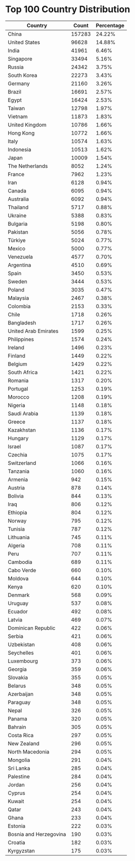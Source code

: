 # Top 100 Country Distribution
| Country | Count | Percentage |
|----|----|----|
| China | 157283 | 24.22% |
| United States | 96628 | 14.88% |
| India | 41961 | 6.46% |
| Singapore | 33494 | 5.16% |
| Russia | 24342 | 3.75% |
| South Korea | 22273 | 3.43% |
| Germany | 21160 | 3.26% |
| Brazil | 16691 | 2.57% |
| Egypt | 16424 | 2.53% |
| Taiwan | 12798 | 1.97% |
| Vietnam | 11873 | 1.83% |
| United Kingdom | 10786 | 1.66% |
| Hong Kong | 10772 | 1.66% |
| Italy | 10574 | 1.63% |
| Indonesia | 10513 | 1.62% |
| Japan | 10009 | 1.54% |
| The Netherlands | 8052 | 1.24% |
| France | 7962 | 1.23% |
| Iran | 6128 | 0.94% |
| Canada | 6095 | 0.94% |
| Australia | 6092 | 0.94% |
| Thailand | 5717 | 0.88% |
| Ukraine | 5388 | 0.83% |
| Bulgaria | 5198 | 0.80% |
| Pakistan | 5056 | 0.78% |
| Türkiye | 5024 | 0.77% |
| Mexico | 5000 | 0.77% |
| Venezuela | 4577 | 0.70% |
| Argentina | 4510 | 0.69% |
| Spain | 3450 | 0.53% |
| Sweden | 3444 | 0.53% |
| Poland | 3035 | 0.47% |
| Malaysia | 2467 | 0.38% |
| Colombia | 2153 | 0.33% |
| Chile | 1718 | 0.26% |
| Bangladesh | 1717 | 0.26% |
| United Arab Emirates | 1599 | 0.25% |
| Philippines | 1574 | 0.24% |
| Ireland | 1496 | 0.23% |
| Finland | 1449 | 0.22% |
| Belgium | 1429 | 0.22% |
| South Africa | 1421 | 0.22% |
| Romania | 1317 | 0.20% |
| Portugal | 1253 | 0.19% |
| Morocco | 1208 | 0.19% |
| Nigeria | 1148 | 0.18% |
| Saudi Arabia | 1139 | 0.18% |
| Greece | 1137 | 0.18% |
| Kazakhstan | 1136 | 0.17% |
| Hungary | 1129 | 0.17% |
| Israel | 1087 | 0.17% |
| Czechia | 1075 | 0.17% |
| Switzerland | 1066 | 0.16% |
| Tanzania | 1060 | 0.16% |
| Armenia | 942 | 0.15% |
| Austria | 878 | 0.14% |
| Bolivia | 844 | 0.13% |
| Iraq | 806 | 0.12% |
| Ethiopia | 804 | 0.12% |
| Norway | 795 | 0.12% |
| Tunisia | 787 | 0.12% |
| Lithuania | 745 | 0.11% |
| Algeria | 708 | 0.11% |
| Peru | 707 | 0.11% |
| Cambodia | 689 | 0.11% |
| Cabo Verde | 660 | 0.10% |
| Moldova | 644 | 0.10% |
| Kenya | 620 | 0.10% |
| Denmark | 568 | 0.09% |
| Uruguay | 537 | 0.08% |
| Ecuador | 492 | 0.08% |
| Latvia | 469 | 0.07% |
| Dominican Republic | 422 | 0.06% |
| Serbia | 421 | 0.06% |
| Uzbekistan | 408 | 0.06% |
| Seychelles | 401 | 0.06% |
| Luxembourg | 373 | 0.06% |
| Georgia | 359 | 0.06% |
| Slovakia | 355 | 0.05% |
| Belarus | 348 | 0.05% |
| Azerbaijan | 348 | 0.05% |
| Paraguay | 348 | 0.05% |
| Nepal | 326 | 0.05% |
| Panama | 320 | 0.05% |
| Bahrain | 305 | 0.05% |
| Costa Rica | 297 | 0.05% |
| New Zealand | 296 | 0.05% |
| North Macedonia | 294 | 0.05% |
| Mongolia | 291 | 0.04% |
| Sri Lanka | 285 | 0.04% |
| Palestine | 284 | 0.04% |
| Jordan | 256 | 0.04% |
| Cyprus | 254 | 0.04% |
| Kuwait | 254 | 0.04% |
| Qatar | 243 | 0.04% |
| Ghana | 233 | 0.04% |
| Estonia | 222 | 0.03% |
| Bosnia and Herzegovina | 190 | 0.03% |
| Croatia | 182 | 0.03% |
| Kyrgyzstan | 175 | 0.03% |
